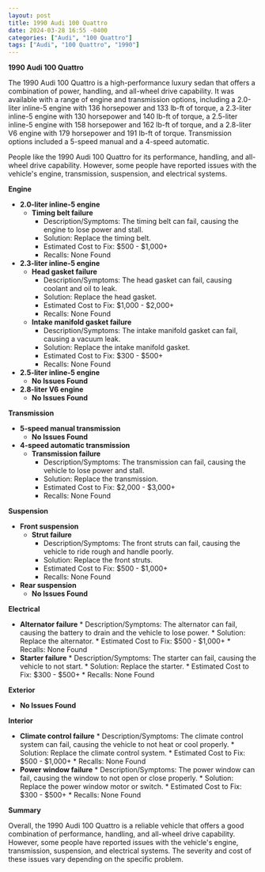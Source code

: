 ```yaml
---
layout: post
title: 1990 Audi 100 Quattro
date: 2024-03-28 16:55 -0400
categories: ["Audi", "100 Quattro"]
tags: ["Audi", "100 Quattro", "1990"]
---
```

**1990 Audi 100 Quattro**

The 1990 Audi 100 Quattro is a high-performance luxury sedan that offers a combination of power, handling, and all-wheel drive capability. It was available with a range of engine and transmission options, including a 2.0-liter inline-5 engine with 136 horsepower and 133 lb-ft of torque, a 2.3-liter inline-5 engine with 130 horsepower and 140 lb-ft of torque, a 2.5-liter inline-5 engine with 158 horsepower and 162 lb-ft of torque, and a 2.8-liter V6 engine with 179 horsepower and 191 lb-ft of torque. Transmission options included a 5-speed manual and a 4-speed automatic.

People like the 1990 Audi 100 Quattro for its performance, handling, and all-wheel drive capability. However, some people have reported issues with the vehicle's engine, transmission, suspension, and electrical systems.

**Engine**

* **2.0-liter inline-5 engine**
    * **Timing belt failure**
        * Description/Symptoms: The timing belt can fail, causing the engine to lose power and stall.
        * Solution: Replace the timing belt.
        * Estimated Cost to Fix: $500 - $1,000+
        * Recalls: None Found
* **2.3-liter inline-5 engine**
    * **Head gasket failure**
        * Description/Symptoms: The head gasket can fail, causing coolant and oil to leak.
        * Solution: Replace the head gasket.
        * Estimated Cost to Fix: $1,000 - $2,000+
        * Recalls: None Found
    * **Intake manifold gasket failure**
        * Description/Symptoms: The intake manifold gasket can fail, causing a vacuum leak.
        * Solution: Replace the intake manifold gasket.
        * Estimated Cost to Fix: $300 - $500+
        * Recalls: None Found
* **2.5-liter inline-5 engine**
    * **No Issues Found**
* **2.8-liter V6 engine**
    * **No Issues Found**

**Transmission**

* **5-speed manual transmission**
     * **No Issues Found**
* **4-speed automatic transmission**
     * **Transmission failure**
        * Description/Symptoms: The transmission can fail, causing the vehicle to lose power and stall.
        * Solution: Replace the transmission.
        * Estimated Cost to Fix: $2,000 - $3,000+
        * Recalls: None Found

**Suspension**

* **Front suspension**
     * **Strut failure**
        * Description/Symptoms: The front struts can fail, causing the vehicle to ride rough and handle poorly.
        * Solution: Replace the front struts.
        * Estimated Cost to Fix: $500 - $1,000+
        * Recalls: None Found
* **Rear suspension**
     * **No Issues Found**

**Electrical**

* **Alternator failure**
        * Description/Symptoms: The alternator can fail, causing the battery to drain and the vehicle to lose power.
        * Solution: Replace the alternator.
        * Estimated Cost to Fix: $500 - $1,000+
        * Recalls: None Found
* **Starter failure**
        * Description/Symptoms: The starter can fail, causing the vehicle to not start.
        * Solution: Replace the starter.
        * Estimated Cost to Fix: $300 - $500+
        * Recalls: None Found
  
**Exterior**

* **No Issues Found**

**Interior**

* **Climate control failure**
        * Description/Symptoms: The climate control system can fail, causing the vehicle to not heat or cool properly.
        * Solution: Replace the climate control system.
        * Estimated Cost to Fix: $500 - $1,000+
        * Recalls: None Found
* **Power window failure**
        * Description/Symptoms: The power window can fail, causing the window to not open or close properly.
        * Solution: Replace the power window motor or switch.
        * Estimated Cost to Fix: $300 - $500+
        * Recalls: None Found


**Summary**

Overall, the 1990 Audi 100 Quattro is a reliable vehicle that offers a good combination of performance, handling, and all-wheel drive capability. However, some people have reported issues with the vehicle's engine, transmission, suspension, and electrical systems. The severity and cost of these issues vary depending on the specific problem.
